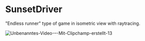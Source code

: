 # SunsetDriver
"Endless runner" type of game in isometric view with raytracing.

![Unbenanntes-Video-–-Mit-Clipchamp-erstellt-_13_](https://github.com/eXPressoHD/SunsetDriver/assets/14182407/4bed6fb4-dc9b-40e8-8c92-c6e1da9727a7)
